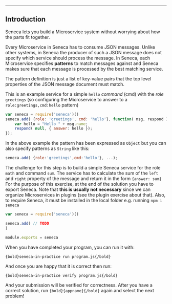 ---

## Introduction
Seneca lets you build a Microservice system without worrying about how the
parts fit together.

Every Microservice in Seneca has to consume JSON messages. Unlike other
systems, in Seneca the producer of such a JSON message does not specify
which service should process the message. In Seneca, each Microservice
specifies **patterns** to match messages against and Seneca makes sure
that each message is processed by the best matching service.

The pattern definition is just a list of key-value pairs that the top level
properties of the JSON message document must match.

This is an example service for a simple `hello` _command_ (cmd) with the
_role_ `greetings` (so configuring the Microservice to answer to a
 `role:greetings,cmd:hello` pattern)

```javascript
var seneca = require('seneca')()
seneca.add( {role: 'greetings', cmd: 'hello'}, function( msg, respond ) {
    var hello = "Hello " + msg.name;
    respond( null, { answer: hello });
});
```
In the above example the pattern has been expressed as `Object` but
you can also specify patterns as `String` like this:

```javascript
seneca.add( {role:'greetings',cmd:'hello'}, ...);
```

The challenge for this step is to build a simple Seneca service
for the role `math` and command `sum`.
The service has to calculate the sum of the `left` and `right` property of
the message and return it in the form `{answer: sum}`
For the purpose of this exercise, at the end of the solution you have to
export Seneca. Note that **this is usually not necessary** since we can
organize Microservices in plugins (see the plugin exercise about that).
Also, to require Seneca, it must be installed in the local folder
 e.g. running `npm i seneca`

``` javascript
var seneca = require('seneca')()

seneca.add( // TODO
)

module.exports = seneca
```

When you have completed your program, you can run it with:

    {bold}seneca-in-practice run program.js{/bold}

And once you are happy that it is correct then run:

    {bold}seneca-in-practice verify program.js{/bold}

And your submission will be verified for correctness.
After you have a correct solution, run `{bold}{appname}{/bold}` again and
select the next problem!
